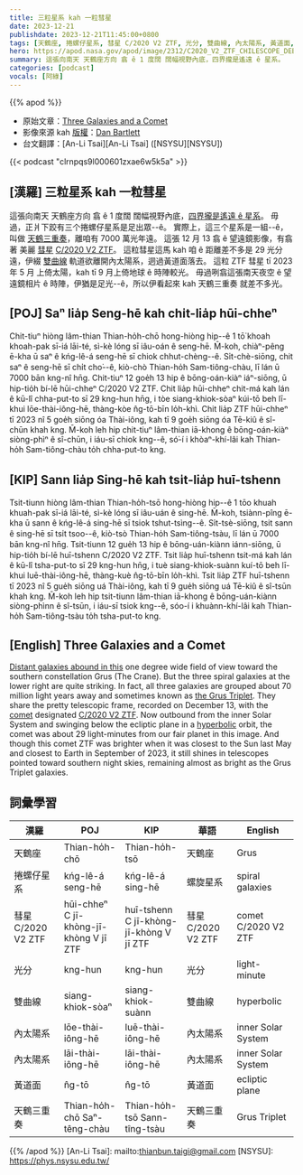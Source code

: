 ```yaml
---
title: 三粒星系 kah 一粒彗星
date: 2023-12-21
publishdate: 2023-12-21T11:45:00+0800
tags: [天鶴座, 捲螺仔星系, 彗星 C/2020 V2 ZTF, 光分, 雙曲線, 內太陽系, 黃道面, 天鶴三重奏]
hero: https://apod.nasa.gov/apod/image/2312/C2020_V2_ZTF_CHILESCOPE_DEBartlett1024.jpg
summary: 這張向南天 天鶴座方向 翕 ê 1 度闊 闊幅視野內底，四界攏是遙遠 ê 星系。
categories: [podcast]
vocals: [阿綠]
---
```


{{% apod %}}

- 原始文章：[Three Galaxies and a Comet](https://apod.nasa.gov/apod/ap231221.html)
- 影像來源 kah [版權][copyright]：[Dan Bartlett](https://www.astrobin.com/users/h2ologg/)
- 台文翻譯：[An-Li Tsai][An-Li Tsai] ([NSYSU][NSYSU])

{{< podcast "clrnpqs9l000601zxae6w5k5a" >}}

## [漢羅] 三粒星系 kah 一粒彗星
這張向南天 天鶴座方向 翕 ê 1 度闊 闊幅視野內底，[四界攏是遙遠 ê 星系][Distant galaxies abound in this]。
毋過，正爿下跤有三个捲螺仔星系是足出眾--ê。
實際上，這三个星系是一組--ê，叫做 [天鶴三重奏][the Grus Triplet]，離咱有 7000 萬光年遠。
這張 12 月 13 翕 ê 望遠鏡影像，有翕著 美麗 [彗星][comet] [C/2020 V2 ZTF][C/2020 V2 ZTF]。
這粒彗星這馬 kah 咱 ê 距離差不多是 29 光分遠，伊綴 [雙曲線][hyperbolic] 軌道欲離開內太陽系，迵過黃道面落去。
這粒 ZTF 彗星 tī 2023 年 5 月 上倚太陽，kah tī 9 月上倚地球 ê 時陣較光。
毋過咧翕這張南天夜空 ê 望遠鏡相片 ê 時陣，伊猶是足光--ê，所以伊看起來 kah 天鶴三重奏 就差不多光。

## [POJ] Saⁿ lia̍p Seng-hē kah chi̍t-lia̍p hūi-chheⁿ
Chit-tiuⁿ hiòng lâm-thian Thian-ho̍h-chō hong-hiòng hip--ê 1 tō͘ khoah khoah-pak sī-iá lāi-té, sì-kè lóng sī iâu-oán ê seng-hē.
M̄-koh, chiàⁿ-pêng ē-kha ū saⁿ ê kńg-lê-á seng-hē sī chiok chhut-chèng--ê.
Si̍t-chè-siōng, chit saⁿ ê seng-hē sī chi̍t cho͘--ê, kiò-chò Thian-ho̍h Sam-tiông-chàu, lī lán ū 7000 bān kng-nî hn̄g.
Chit-tiuⁿ 12 goe̍h 13 hip ê bōng-oán-kiàⁿ iáⁿ-siōng, ū hip-tio̍h bí-lē hūi-chheⁿ C/2020 V2 ZTF.
Chit lia̍p hūi-chheⁿ chit-má kah lán ê kū-lî chha-put-to sī 29 kng-hun hn̄g, i tòe siang-khiok-sòaⁿ kúi-tō beh lī-khui lōe-thài-iông-hē, thàng-kòe n̂g-tō-bīn lo̍h-khì.
Chit lia̍p ZTF hūi-chheⁿ tī 2023 nî 5 goe̍h siōng óa Thài-iông, kah tī 9 goe̍h siōng óa Tē-kiû ê sî-chūn khah kng.
M̄-koh leh hip chit-tiuⁿ lâm-thian iā-khong ê bōng-oán-kiàⁿ siòng-phìⁿ ê sî-chūn, i iáu-sī chiok kng--ê, só͘-í i khòaⁿ-khí-lâi kah Thian-ho̍h Sam-tiông-chàu to̍h chha-put-to kng.

## [KIP] Sann lia̍p Sing-hē kah tsi̍t-lia̍p huī-tshenn
Tsit-tiunn hiòng lâm-thian Thian-ho̍h-tsō hong-hiòng hip--ê 1 tōo khuah khuah-pak sī-iá lāi-té, sì-kè lóng sī iâu-uán ê sing-hē.
M̄-koh, tsiànn-pîng ē-kha ū sann ê kńg-lê-á sing-hē sī tsiok tshut-tsìng--ê.
Si̍t-tsè-siōng, tsit sann ê sing-hē sī tsi̍t tsoo--ê, kiò-tsò Thian-ho̍h Sam-tiông-tsàu, lī lán ū 7000 bān kng-nî hn̄g.
Tsit-tiunn 12 gue̍h 13 hip ê bōng-uán-kiànn iánn-siōng, ū hip-tio̍h bí-lē huī-tshenn C/2020 V2 ZTF.
Tsit lia̍p huī-tshenn tsit-má kah lán ê kū-lî tsha-put-to sī 29 kng-hun hn̄g, i tuè siang-khiok-suànn kuí-tō beh lī-khui luē-thài-iông-hē, thàng-kuè n̂g-tō-bīn lo̍h-khì.
Tsit lia̍p ZTF huī-tshenn tī 2023 nî 5 gue̍h siōng uá Thài-iông, kah tī 9 gue̍h siōng uá Tē-kiû ê sî-tsūn khah kng.
M̄-koh leh hip tsit-tiunn lâm-thian iā-khong ê bōng-uán-kiànn siòng-phìnn ê sî-tsūn, i iáu-sī tsiok kng--ê, sóo-í i khuànn-khí-lâi kah Thian-ho̍h Sam-tiông-tsàu to̍h tsha-put-to kng.

## [English] Three Galaxies and a Comet
[Distant galaxies abound in this][Distant galaxies abound in this] one degree wide field of view toward the southern constellation Grus (The Crane).
But the three spiral galaxies at the lower right are quite striking.
In fact, all three galaxies are grouped about 70 million light years away and sometimes known as [the Grus Triplet][the Grus Triplet].
They share the pretty telescopic frame, recorded on December 13, with the [comet][comet] designated [C/2020 V2 ZTF][C/2020 V2 ZTF].
Now outbound from the inner Solar System and swinging below the ecliptic plane in a [hyperbolic][hyperbolic] orbit, the comet was about 29 light-minutes from our fair planet in this image.
And though this comet ZTF was brighter when it was closest to the Sun last May and closest to Earth in September of 2023, it still shines in telescopes pointed toward southern night skies, remaining almost as bright as the Grus Triplet galaxies.

## 詞彙學習

|漢羅|POJ|KIP|華語|English|
|-|-|-|-|-|
|天鶴座|Thian-ho̍h-chō|Thian-ho̍h-tsō|天鶴座|Grus|
|捲螺仔星系|kńg-lê-á seng-hē|kńg-lê-á sing-hē|螺旋星系|spiral galaxies|
|彗星 C/2020 V2 ZTF|hūi-chheⁿ C jī-khòng-jī-khòng V jī ZTF|huī-tshenn C jī-khòng-jī-khòng V jī ZTF|彗星 C/2020 V2 ZTF|comet C/2020 V2 ZTF|
|光分|kng-hun|kng-hun|光分|light-minute|
|雙曲線|siang-khiok-sòaⁿ|siang-khiok-suànn|雙曲線|hyperbolic|
|內太陽系|lōe-thài-iông-hē|luē-thài-iông-hē|內太陽系|inner Solar System|
|內太陽系|lāi-thài-iông-hē|lāi-thài-iông-hē|內太陽系|inner Solar System|
|黃道面|n̂g-tō|n̂g-tō|黃道面|ecliptic plane|
|天鶴三重奏|Thian-ho̍h-chō Saⁿ-têng-chàu|Thian-ho̍h-tsō Sann-tîng-tsàu|天鶴三重奏|Grus Triplet|

{{% /apod %}}
[An-Li Tsai]: mailto:thianbun.taigi@gmail.com
[NSYSU]: https://phys.nsysu.edu.tw/

[copyright]: https://apod.nasa.gov/apod/fap/lib/about_apod.html#srapply
[License]: https://creativecommons.org/licenses/by/3.0/

[Distant galaxies abound in this]:https://www.astrobin.com/a2w8fr/C/
[the Grus Triplet]:https://en.wikipedia.org/wiki/Grus_(constellation)#Deep-sky_objects
[comet]:https://science.nasa.gov/solar-system/comets/
[C/2020 V2 ZTF]:http://astro.vanbuitenen.nl/comet/2020V2
[hyperbolic]:https://ssd.jpl.nasa.gov/tools/sbdb_lookup.html#/?sstr=C%2F2020%20V2
